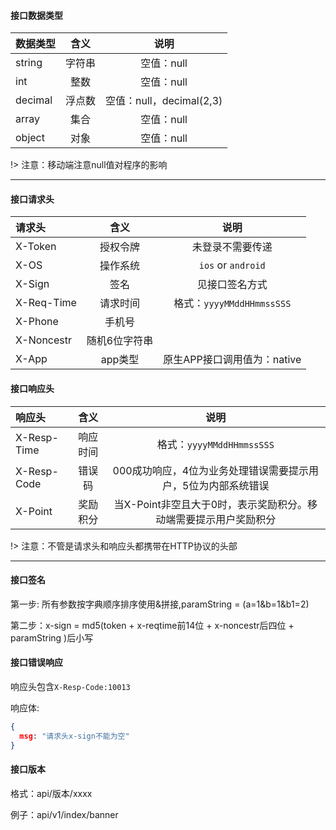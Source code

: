 #### 接口数据类型

| 数据类型  | 含义        | 说明                     |
| :-------- | :---------: | :------:                 |
| string    | 字符串      | 空值：null               |
| int       | 整数        | 空值：null               |
| decimal   | 浮点数      | 空值：null，decimal(2,3) |
| array     | 集合        | 空值：null               |
| object    | 对象        | 空值：null               |

!> 注意：移动端注意null值对程序的影响

-----

#### 接口请求头

| 请求头     | 含义          | 说明                        |
| :--------  | :---------:   | :------:                    |
| X-Token    | 授权令牌      | 未登录不需要传递            |
| X-OS       | 操作系统      | `ios` or `android`          |
| X-Sign     | 签名          | 见接口签名方式              |
| X-Req-Time | 请求时间      | 格式：`yyyyMMddHHmmssSSS`   |
| X-Phone    | 手机号        |                             |
| X-Noncestr | 随机6位字符串 |                             |
| X-App      | app类型       | 原生APP接口调用值为：native |

#### 接口响应头

| 响应头      |     含义    |     说明     |
| :--------  | :---------: |   :------:   |
| X-Resp-Time |    响应时间   |    格式：`yyyyMMddHHmmssSSS`  |
| X-Resp-Code   |   错误码   |     000成功响应，4位为业务处理错误需要提示用户，5位为内部系统错误    |
| X-Point | 奖励积分 | 当X-Point非空且大于0时，表示奖励积分。移动端需要提示用户奖励积分|

!> 注意：不管是请求头和响应头都携带在HTTP协议的头部

-----
#### 接口签名
第一步: 所有参数按字典顺序排序使用&拼接,paramString = (a=1&b=1&b1=2)

第二步：x-sign = md5(token + x-reqtime前14位 + x-noncestr后四位 + paramString )后小写

#### 接口错误响应
响应头包含`X-Resp-Code:10013`

响应体:
``` json
{
  msg: "请求头x-sign不能为空"
}
```

#### 接口版本
格式：api/版本/xxxx

例子：api/v1/index/banner
